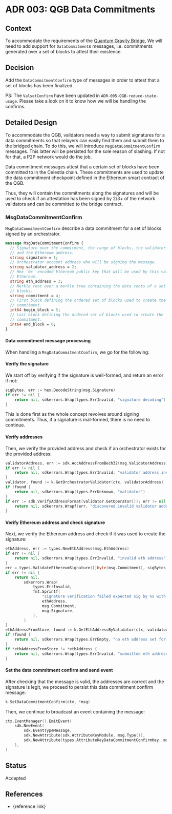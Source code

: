 # ADR 003: QGB Data Commitments

## Context

To accommodate the requirements of the [Quantum Gravity Bridge](https://github.com/celestiaorg/quantum-gravity-bridge/blob/master/ethereum/solidity/src/QuantumGravityBridge.sol), We will need to add support for `DataCommitment`s messages, i.e. commitments generated over a set of blocks to attest their existence.

## Decision

Add the `DataCommitmentConfirm` type of messages in order to attest that a set of blocks has been finalized.

PS: The `ValsetConfirm` have been updated in `ADR-005-QGB-reduce-state-usage`. Please take a look on it to know how we will be handling the confirms.

## Detailed Design

To accommodate the QGB, validators need a way to submit signatures for a data commitments so that relayers can easily find them and submit them to the bridged chain. To do this, we will introduce `MsgDataCommitmentConfirm` messages. This latter will be persisted for the sole reason of slashing. If not for that, a P2P network would do the job.

Data commitment messages attest that a certain set of blocks have been committed to in the Celestia chain. These commitments are used to update the data commitment checkpoint defined in the Ethereum smart contract of the QGB.

Thus, they will contain the commitments along the signatures and will be used to check if an attestation has been signed by 2/3+ of the network validators and can be committed to the bridge contract.

### MsgDataCommitmentConfirm

`MsgDataCommitmentConfirm` describe a data commitment for a set of blocks signed by an orchestrator.

```protobuf
message MsgDataCommitmentConfirm {
  // Signature over the commitment, the range of blocks, the validator address
  // and the Ethereum address.
  string signature = 1;
  // Orchestrator account address who will be signing the message.
  string validator_address = 2;
  // Hex `0x` encoded Ethereum public key that will be used by this validator on
  // Ethereum.
  string eth_address = 3;
  // Merkle root over a merkle tree containing the data roots of a set of
  // blocks.
  string commitment = 4;
  // First block defining the ordered set of blocks used to create the
  // commitment.
  int64 begin_block = 5;
  // Last block defining the ordered set of blocks used to create the
  // commitment.
  int64 end_block = 6;
}
```

#### Data commitment message processing

When handling a `MsgDataCommitmentConfirm`, we go for the following:

#### Verify the signature

We start off by verifying if the signature is well-formed, and return an error if not:

```go
sigBytes, err := hex.DecodeString(msg.Signature)
if err != nil {
    return nil, sdkerrors.Wrap(types.ErrInvalid, "signature decoding")
}
```

This is done first as the whole concept revolves around signing commitments. Thus, if a signature is mal-formed, there is no need to continue.

#### Verify addresses

Then, we verify the provided address and check if an orchestrator exists for the provided address:

```go
validatorAddress, err := sdk.AccAddressFromBech32(msg.ValidatorAddress)
if err != nil {
    return nil, sdkerrors.Wrap(types.ErrInvalid, "validator address invalid")
}
validator, found := k.GetOrchestratorValidator(ctx, validatorAddress)
if !found {
    return nil, sdkerrors.Wrap(types.ErrUnknown, "validator")
}
if err := sdk.VerifyAddressFormat(validator.GetOperator()); err != nil {
    return nil, sdkerrors.Wrapf(err, "discovered invalid validator address for validator %v", validatorAddress)
}
```

#### Verify Ethereum address and check signature

Next, we verify the Ethereum address and check if it was used to create the signature:

```go
ethAddress, err := types.NewEthAddress(msg.EthAddress)
if err != nil {
    return nil, sdkerrors.Wrap(types.ErrInvalid, "invalid eth address")
}
err = types.ValidateEthereumSignature([]byte(msg.Commitment), sigBytes, *ethAddress)
if err != nil {
    return nil,
        sdkerrors.Wrap(
            types.ErrInvalid,
            fmt.Sprintf(
                "signature verification failed expected sig by %s with checkpoint %s found %s",
                ethAddress,
                msg.Commitment,
                msg.Signature,
            ),
        )
}
ethAddressFromStore, found := k.GetEthAddressByValidator(ctx, validator.GetOperator())
if !found {
    return nil, sdkerrors.Wrap(types.ErrEmpty, "no eth address set for validator")
}
if *ethAddressFromStore != *ethAddress {
    return nil, sdkerrors.Wrap(types.ErrInvalid, "submitted eth address does not match delegate eth address")
}
```

#### Set the data commitment confirm and send event

After checking that the message is valid, the addresses are correct and the signature is legit, we proceed to persist this data commitment confirm message:

```go
k.SetDataCommitmentConfirm(ctx, *msg)
```

Then, we continue to broadcast an event containing the message:

```go
ctx.EventManager().EmitEvent(
    sdk.NewEvent(
        sdk.EventTypeMessage,
        sdk.NewAttribute(sdk.AttributeKeyModule, msg.Type()),
        sdk.NewAttribute(types.AttributeKeyDataCommitmentConfirmKey, msg.String()),
    ),
)
```

## Status

Accepted

## References

- {reference link}
